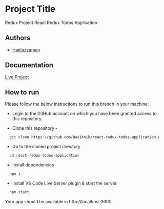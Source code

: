 # Project Title

Redux Project React Redux Todos Application

## Authors

- [Hadiuzzaman](https://www.github.com/HadiAnik)

## Documentation

[Live Project](https://comfy-souffle-50b2ba.netlify.app/)

## How to run

Please follow the below instructions to run this branch in your machine:

- Login to the GitHub account on which you have been granted access to this repository.

- Clone this repository -

```bash
  git clone https://github.com/HadiAnik/react-redux-todos-application.git
```

- Go to the cloned project directory

```bash
  cd react-redux-todos-application
```

- Install dependencies

```bash
  npm i
```

- Install VS Code Live Server plugin & start the server.

```bash
  npm start
```

Your app should be available in http://localhost:3000
